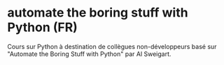 # automate the boring stuff with Python (FR)

Cours sur Python à destination de collègues non-développeurs basé sur "Automate the Boring Stuff with Python" par Al Sweigart.